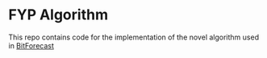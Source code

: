 # FYP Algorithm

This repo contains code for the implementation of the novel algorithm used in [BitForecast](https://github.com/Ammar-Raneez/BitForecast)
